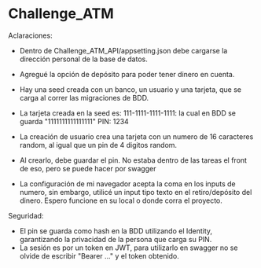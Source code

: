 # Challenge_ATM

Aclaraciones:
- Dentro de Challenge_ATM_API/appsetting.json debe cargarse la dirección personal de la base de datos.

- Agregué la opción de depósito para poder tener dinero en cuenta.

- Hay una seed creada con un banco, un usuario y una tarjeta, que se carga al correr las migraciones de BDD.

- La tarjeta creada en la seed es:
111-1111-1111-1111: la cual en BDD se guarda "1111111111111111"
PIN: 1234

- La creación de usuario crea una tarjeta con un numero de 16 caracteres random, al igual que un pin de 4 digitos random.
- Al crearlo, debe guardar el pin. No estaba dentro de las tareas el front de eso, pero se puede hacer por swagger

- La configuración de mi navegador acepta la coma en los inputs de numero, sin embargo, utilicé un input tipo texto
en el retiro/depósito del dinero. Espero funcione en su local o donde corra el proyecto.

Seguridad:
- El pin se guarda como hash en la BDD utilizando el Identity, garantizando la privacidad de la persona que carga su PIN.
- La sesión es por un token en JWT, para utilizarlo en swagger no se olvide de escribir "Bearer ..." y el token obtenido.
